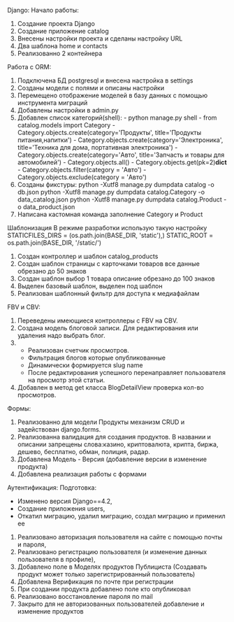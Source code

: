 Django:
Начало работы:
1. Создание проекта Django 
2. Создание приложение catalog
3. Внесены настройки проекта и сделаны настройку URL
4. Два шаблона home и contacts
5. Реализованно 2 контейнера

Работа с ORM:
1. Подключена БД postgresql и внесена настройка в settings
2. Созданы модели с полями и описаны настройки 
3. Перемещено отображение моделей в базу данных с помощью инструмента миграций
4. Добавлены настройки в admin.py 
5. Добавлен список категорий(shell):
        - python manage.py shell
        - from catalog.models import Category
        - Category.objects.create(category='Продукты', title='Продукты питания,напитки')
        - Category.objects.create(category='Электроника', title='Техника для дома, портативная электроника')
        - Category.objects.create(category='Авто', title='Запчасть и товары  для автомобилей')
        - Category.objects.all() 
        - Category.objects.get(pk=2)__dict__
        - Category.objects.filter(category = 'Авто')
        - Category.objects.exclude(category = 'Авто')
6. Созданы фикстуры: python -Xutf8 manage.py dumpdata catalog -o db.json
                     python -Xutf8 manage.py dumpdata catalog.Category -o data_catalog.json
                     python -Xutf8 manage.py dumpdata catalog.Product -o data_product.json
7. Написана кастомная команда заполнение Category и Product

Шаблонизация 
В режиме разработки использую такую настройку STATICFILES_DIRS = (os.path.join(BASE_DIR, 'static'),)
STATIC_ROOT = os.path.join(BASE_DIR, '/static/')

1. Создан контроллер и шаблон catalog_products 
2. Создан шаблон страницы с карточками товаров все данные обрезано до 50 знаков
3. Создан шаблон выбор 1 товара описание обрезано до 100 знаков
4. Выделен базовый шаблон, выделен под шаблон 
5. Реализован шаблонный фильтр для доступа к медиафайлам

FBV и CBV:

1. Переведены имеющиеся контроллеры с FBV на CBV.
2. Создана модель блоговой записи.
    Для редактирования или удаления надо выбрать блог.
3. - Реализован счетчик просмотров.
   - Фильтрация блогов которые опубликованные
   - Динамически формируется slug name
   - После редактирования успешного перенаправляет пользователя на просмотр этой статьи.
4. Добавлен в метод get класса BlogDetailView проверка кол-во просмотров.

Формы:
1. Реализованно для модели Продукты механизм CRUD и задействован django.forms.
2. Реализованна валидация для создания продуктов. 
В названии и описании запрещены слова:казино, криптовалюта, крипта, биржа, дешево, бесплатно, обман, полиция, радар.
3. Добавлена Модель - Версия (добавление версии в изменение продукта)
4. Добавлена реализация работы с формами

Аутентификация:
Подготовка:
- Изменено версия Django==4.2,
- Создание приложения users,
- Откатил миграцию, удалил миграцию, создал миграцию и применил ее
1. Реализовано авторизация пользователя на сайте с помощью почты и пароля,
2. Реализовано регистрацию пользователя (и изменение данных пользователя в профиле),
3. Добавлено поле в Моделях продуктов Публициста (Создавать продукт может только зарегистрированный пользователь)
4. Добавлена Верификация по почте при регистрации
5. При создании продукта добавлено поле кто опубликовал
6. Реализовано восстановление пароля по mail
7. Закрыто для не авторизованных пользователей добавление и изменение продуктов